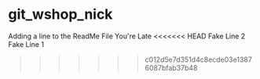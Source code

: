 # git_wshop_nick

Adding a line to the ReadMe File
You're Late
<<<<<<< HEAD
Fake Line 2
Fake Line 1
>>>>>>> c012d5e7d351d4c8ecde03e13876087bfab37b48
